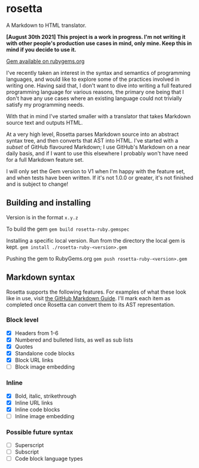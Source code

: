 # rosetta

A Markdown to HTML translator.

**[August 30th 2021] This project is a work in progress. I'm not writing it with other people's production use cases in mind, only mine. Keep this in mind if you decide to use it.**

[Gem available on rubygems.org](https://rubygems.org/gems/rosetta-ruby)

I've recently taken an interest in the syntax and semantics of programming languages, and would
like to explore some of the practices involved in writing one. Having said that, I don't want to
dive into writing a full featured programming language for various reasons, the primary one being
that I don't have any use cases where an existing language could not trivially satisfy my
programming needs.

With that in mind I've started smaller with a translator that takes Markdown source text
and outputs HTML.

At a very high level, Rosetta parses Markdown source into an abstract syntax tree, and then converts that AST into HTML.
I've started with a _subset_ of GitHub flavoured Markdown; I use GitHub's Markdown
on a near daily basis, and if I want to use this elsewhere I probably won't have need for a full
Markdown feature set.

I will only set the Gem version to V1 when I'm happy with the feature set, and when tests have been written.
If it's not 1.0.0 or greater, it's not finished and is subject to change!

## Building and installing
Version is in the format `x.y.z`

To build the gem
`gem build rosetta-ruby.gemspec`

Installing a specific local version. Run from the directory the local gem is kept.
`gem install ./rosetta-ruby-<version>.gem`

Pushing the gem to RubyGems.org
`gem push rosetta-ruby-<version>.gem`

## Markdown syntax

Rosetta supports the following features. For examples of what these look like in use,
visit [the GitHub Markdown Guide](https://guides.github.com/features/mastering-markdown/).
I'll mark each item as completed once Rosetta can convert them to its AST representation.

### Block level

- [x] Headers from 1-6
- [x] Numbered and bulleted lists, as well as sub lists
- [x] Quotes
- [x] Standalone code blocks
- [x] Block URL links
- [ ] Block image embedding

### Inline

- [x] Bold, italic, strikethrough
- [x] Inline URL links
- [x] Inline code blocks
- [ ] Inline image embedding

### Possible future syntax

- [ ] Superscript
- [ ] Subscript
- [ ] Code block language types
